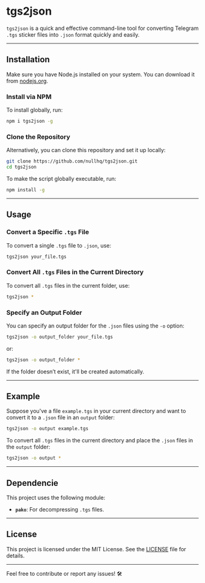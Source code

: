 # tgs2json

`tgs2json`  is a quick and effective command-line tool for converting Telegram `.tgs` sticker files into `.json` format quickly and easily.

---

## Installation

Make sure you have Node.js installed on your system. You can download it from [nodejs.org](https://nodejs.org/).

### Install via NPM

To install globally, run:

```sh
npm i tgs2json -g
```

### Clone the Repository

Alternatively, you can clone this repository and set it up locally:

```sh
git clone https://github.com/nullhq/tgs2json.git
cd tgs2json
```

To make the script globally executable, run:

```sh
npm install -g
```

---

## Usage

### Convert a Specific `.tgs` File

To convert a single `.tgs` file to `.json`, use:

```sh
tgs2json your_file.tgs
```

### Convert All `.tgs` Files in the Current Directory

To convert all `.tgs` files in the current folder, use:

```sh
tgs2json *
```

### Specify an Output Folder

You can specify an output folder for the `.json` files using the `-o` option:

```sh
tgs2json -o output_folder your_file.tgs
```

or:

```sh
tgs2json -o output_folder *
```

If the folder doesn’t exist, it'll be created automatically.

---

## Example

Suppose you've a file `example.tgs` in your current directory and want to convert it to a `.json` file in an `output` folder:

```sh
tgs2json -o output example.tgs
```

To convert all `.tgs` files in the current directory and place the `.json` files in the `output` folder:

```sh
tgs2json -o output *
```

---

## Dependencie

This project uses the following module:
- **`pako`**: For decompressing `.tgs` files.
---

## License

This project is licensed under the MIT License. See the [LICENSE](LICENSE) file for details.

---

Feel free to contribute or report any issues! 🛠️